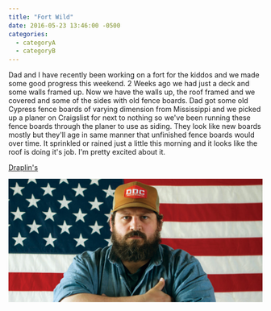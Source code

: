 ```yaml
---
title: "Fort Wild"
date: 2016-05-23 13:46:00 -0500
categories:
  - categoryA
  - categoryB
---
```

Dad and I have recently been working on a fort for the kiddos and we made some good progress this weekend. 2 Weeks ago we had just a deck and some walls framed up. Now we have the walls up, the roof framed and we covered and some of the sides with old fence boards. Dad got some old Cypress fence boards of varying dimension from Mississippi and we picked up a planer on Craigslist for next to nothing so we've been running these fence boards through the planer to use as siding. They look like new boards mostly but they'll age in same manner that unfinished fence boards would over time. It sprinkled or rained just a little this morning and it looks like the roof is doing it's job. I'm pretty excited about it.  

[Draplin's][draplin_dotcom]

![Hoorah!](/images/posts/2016/05/draplin.png)

[draplin_dotcom]: http://www.draplin.com/
